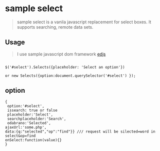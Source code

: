 # sample select 
>sample select  is a vanila javascript replacement for select boxes. It supports searching, remote data sets.
## Usage

>I use sample javascript dom framework [edjs](https://github.com/ed3/edjs)
```native

$('#select').Selects({placeholder: 'Select an option'}) 

or new Selects({option:document.querySelector('#select') });
```
## option 
```native
{
 option:'#select',
 issearch: true or false
 placeholder:'Select',
 searchplaceholder:'Search',
 odabrano:'Selected',
ajaxUrl:'some.php',
data:{q:"selected","op":"find"}} /// request will be silected=word in select&op=find
onSelect:function(value){}
}
```
